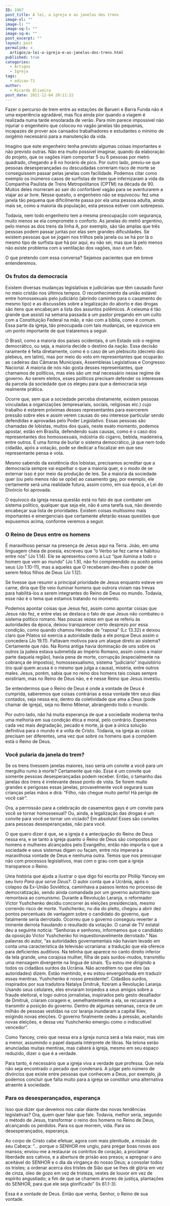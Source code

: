 ```yaml
---
ID: 1967
post_title: A lei, a igreja e as janelas dos trens
image-xl: ""
image-l: ""
image-sq-l: ""
image-sq-m: ""
post_excerpt: ""
layout: post
permalink: >
  artigos/a-lei-a-igreja-e-as-janelas-dos-trens.html
published: true
categories:
  - Artigos
  - Igreja
tags:
  - edicao-71
author:
  - Ricardo Oliveira
post_date: 2011-12-04 20:11:22
---
```

Fazer o percurso de trem entre as estações de Barueri e Barra Funda não é uma experiência agradável, mas fica ainda pior quando a viagem é realizada numa tarde ensolarada de verão. Para mim parece impossível não injuriar o engenheiro que colocou no vagão janelas tão pequenas, incapazes de prover aos cansados trabalhadores e estudantes o mínimo de oxigênio necessário para a manutenção da vida.

Imagino que este engenheiro tenha previsto algumas coisas importantes e não previsto outras. Não era muito possível imaginar, quando da elaboração do projeto, que os vagões iriam comportar 5 ou 6 pessoas por metro quadrado, chegando a 8 no horário de pico. Por outro lado, previu-se que pessoas desesperançadas ou descuidadas correriam risco de morte se conseguissem passar pelas janelas com facilidade. Podemos citar como exemplo os inúmeros casos de surfistas de trem que infernizaram a vida da Companhia Paulista de Trens Metropolitanos (CPTM) na década de 90. Muitos deles morreram ao sair do confortável vagão para se aventurarem a viajar ao ar livre. Nesse quesito, o engenheiro não se equivocou: fez uma janela tão pequena que dificilmente passa por ela uma pessoa adulta, ainda mais se, como a maioria da população, esta pessoa estiver com sobrepeso.

Todavia, nem todo engenheiro tem a mesma preocupação com segurança, muito menos se ela compromete o conforto. As janelas do metrô argentino, pelo menos as dos trens da linha A, por exemplo, são tão amplas que três pessoas podem passar juntas por elas sem grandes dificuldades. Se existem pessoas que se jogam nos trilhos pela janela ou se há por lá o mesmo tipo de surfista que há por aqui, eu não sei, mas que lá pelo menos não existe problema com a ventilação dos vagões, isso é um fato.

O que pretendo com essa conversa? Sejamos pacientes que em breve entenderemos.
<h3>Os frutos da democracia</h3>
Existem diversas mudanças legislativas e judiciárias que têm causado furor no meio cristão nos últimos tempos. O reconhecimento da união estável entre homossexuais pelo judiciário (abrindo caminho para o casamento do mesmo tipo) e as discussões sobre a legalização do aborto e das drogas são itens que encabeçam a lista dos assuntos polêmicos. A celeuma é tão grande que assisti na semana passada a um pastor pregando em um culto com a Constituição Federal na mão, e não com a bíblia, como é comum. Essa parte da igreja, tão preocupada com tais mudanças, se equivoca em um ponto importante de que trataremos a seguir.

O Brasil, como a maioria dos países ocidentais, é um Estado sob o regime democrático, ou seja, a maioria decide o destino da nação. Essa decisão raramente é feita diretamente, como é o caso de um plebiscito (decreto dos plebeus, em latim), mas por meio do voto em representantes que ocuparão as cadeiras das Câmaras Municipais, Assembleias Legislativas e Congresso Nacional. A maioria de nós não gosta desses representantes, que chamamos de políticos, mas eles são um mal necessário nesse regime de governo. Ao serem eleitos, esses políticos precisam defender os interesses da parcela da sociedade que os elegeu para que a democracia seja realmente prática.

Ocorre que, sem que a sociedade perceba diretamente, existem pessoas vinculadas a organizações (empresariais, sociais, religiosas etc.) cujo trabalho é estarem próximas desses representantes para exercerem pressão sobre eles e assim verem causas do seu interesse particular sendo defendidas e aprovadas pelo Poder Legislativo. Essas pessoas são chamadas de lobistas, muitos dos quais, neste exato momento, podemos apostar, estão em Brasília, defendendo suas causas, como é o caso dos representantes dos homossexuais, indústria do cigarro, bebida, madeireira, entre outros. É uma forma de burlar o sistema democrático, já que nem todo cidadão, após a votação, pode se dedicar a fiscalizar em que seu representante pensa e vota.

Mesmo sabendo da existência dos lobistas, precisamos acreditar que a democracia sempre vai espelhar o que a maioria quer, e o modo de se externar isso é por meio da produção de leis. Se a maioria da sociedade quer (ou pelo menos não se opõe) ao casamento gay, por exemplo, ele certamente será uma realidade futura, assim como, em sua época, a Lei do Divórcio foi aprovada.

O equívoco da igreja nessa questão está no fato de que combater um sistema político, qualquer que seja ele, não é uma tarefa sua, não devendo encabeçar sua lista de prioridades. Existem coisas muitíssimo mais importantes e emergenciais que certamente afetarão essas questões que expusemos acima, conforme veremos a seguir.
<h3>O Reino de Deus entre os homens</h3>
É maravilhoso pensar na presença de Jesus aqui na Terra. João, em uma linguagem cheia de poesia, escreveu que “o Verbo se fez carne e habitou entre nós” (Jo 1.14). Ele se apresentou como a Luz “que ilumina a todo o homem que vem ao mundo” (Jo 1.9), não foi compreendido ou aceito pelos seus (Jo 1.10-11), mas a aqueles que O receberam deu-lhes o poder de serem feitos filhos de Deus (Jo 1.12).

Se tivesse que resumir a principal prioridade de Jesus enquanto esteve em carne, diria que Ele veio iluminar homens que outrora viviam nas trevas para habilitá-los a serem integrantes do Reino de Deus no mundo. Todavia, esse não é o tema que estamos tratando no momento.

Podemos apontar coisas que Jesus fez, assim como apontar coisas que Jesus não fez, e entre elas se destaca o fato de que Jesus não combateu o sistema político romano. Nas poucas vezes em que se referiu às autoridades da época, deixou transparecer certo desprezo por essa condição, como quando chamou Herodes de “raposa” (Lc 13.32) e deixou claro que Pilatos só exercia a autoridade dada a ele porque Deus assim o concedera (Jo 19.11). Faltavam motivos para um ataque direto ao sistema? Certamente que não. Na Roma antiga havia dominação de uns sobre os outros (a judeia estava submetida ao Império Romano, assim como a maior parte daquela região), havia pena de morte, corrupção (especialmente na cobrança de impostos), homossexualismo, sistema “judiciário” inquisitório (no qual quem acusa é o mesmo que julga a causa), miséria, entre outros males. Jesus, porém, sabia que no reino dos homens tais coisas sempre existiriam, mas no Reino de Deus não, e é nesse Reino que Jesus investiu.

Se entendermos que o Reino de Deus é onde a vontade de Deus é cumprida, saberemos que coisas contrárias a essa vontade têm seus dias contados, seja nessa era, dentro da coletividade que ama a Deus (pode chamar de igreja), seja no Reino Milenar, abrangendo todo o mundo.

Por outro lado, não há muita esperança de que a sociedade moderna tenha uma melhoria em sua condição ética e moral, pelo contrário. Esperamos cada vez mais degradação, pecado e morte, já que a única solução definitiva para o mundo é a volta de Cristo. Todavia, na igreja as coisas precisam ser diferentes, uma vez que sobre os homens que a compõem está o Reino de Deus.
<h3>Você pularia da janela do trem?</h3>
Se os trens tivessem janelas maiores, isso seria um convite a você para um mergulho rumo à morte? Certamente que não. Esse é um convite que somente pessoas desesperançadas podem receber. Então, o tamanho das janelas dos trens é irrelevante desse ponto de vista. Se forem muito grandes e perigosas essas janelas, provavelmente você segurará suas crianças pelas mãos e dirá: “Filho, não chegue muito perto! Há perigo de você cair”.

Ora, a permissão para a celebração de casamentos gays é um convite para você se tornar homossexual? Ou, ainda, a legalização das drogas é um convite para você se tornar um viciado? Em absoluto! Esses são convites para pessoas desesperançadas, não para você.

O que quero dizer é que, se a igreja é a antecipação do Reino de Deus nessa era, e se tanto a igreja quanto o Reino de Deus são compostos por homens e mulheres alcançados pelo Evangelho, então não importa o que a sociedade e seus sistemas digam ou façam, entre nós imperará a maravilhosa vontade de Deus e nenhuma outra. Temos que nos preocupar não com processos legislativos, mas com o grau com que a igreja transparece o Reino.

Uma história que ajuda a ilustrar o que digo foi escrita por Phillip Yancey em seu livro <em>Para que serve Deus?</em>. O autor conta que a Ucrânia, após o colapso da Ex-União Soviética, caminhava a passos lentos no processo de democratização, sendo ainda comandada por um governo autoritário que remontava ao comunismo. Durante a Revolução Laranja, o reformador Victor Yushchenko decidiu concorrer às eleições presidenciais, mesmo correndo risco de morte. Yushchenko, no dia do pleito, chegou a abrir dez pontos percentuais de vantagem sobre o candidato do governo, que fatalmente seria derrotado. Ocorreu que o governo conseguiu reverter a iminente derrota fraudando o resultado da votação. O canal de TV estatal deu a seguinte notícia: “Senhoras e senhores, informamos que o candidato da oposição Victor Yushchenko foi inquestionavelmente derrotado.” Nas palavras do autor, “as autoridades governamentais não haviam levado em conta uma característica da televisão ucraniana: a tradução que ela oferece para deficientes auditivos. Na telinha que aparece no canto direito inferior da tela grande, uma corajosa mulher, filha de pais surdos-mudos, transmitiu uma mensagem divergente na língua de sinais. ‘Eu estou me dirigindo a todos os cidadãos surdos da Ucrânia. Não acreditem no que eles (as autoridades) dizem. Estão mentindo, e eu estou envergonhada em traduzir essas mentiras. Yushchenko é nosso presidente!’. Cidadãos surdos, inspirados por sua tradutora Natalya Dmitruk, fizeram a Revolução Laranja. Usando seus celulares, eles enviaram torpedos a seus amigos sobre a fraude eleitoral, e logo outros jornalistas, inspirados pelo gesto desafiador de Dmitruk, criaram coragem e, semelhantemente a ela, se recusaram a transmitir a posição do governo. Dentro de algumas semanas, cerca de um milhão de pessoas vestidas na cor laranja inundaram a capital Kiev, exigindo novas eleições. O governo finalmente cedeu à pressão, aceitando novas eleições, e dessa vez Yushchenko emergiu como o indiscutível vencedor”.

Como Yancey, creio que nessa era a Igreja nunca será a tela maior, mas sim a menor, assumindo o papel daquela intérprete de libras. Na telona serão anunciadas muitas mentiras, mas caberá à igreja, mesmo em seu espaço reduzido, dizer o que é a verdade.

Para tanto, é necessário que a igreja viva a verdade que professa. Que nela não seja encontrado o pecado que condenará. A julgar pelo número de divórcios que existe entre pessoas que conhecem a Deus, por exemplo, já podemos concluir que falta muito para a igreja se constituir uma alternativa atraente à sociedade.
<h3>Para os desesperançados, esperança</h3>
Isso que dizer que devemos nos calar diante das novas tendências legislativas? Ora, quem quer falar que fale. Todavia, melhor seria, segundo o método de Jesus, transformar o reino dos homens no Reino de Deus, alcançando os perdidos. Para os que morrem, vida. Para os desesperançados, esperança.

Ao corpo de Cristo cabe efetuar, agora com mais plenitude, a missão de seu Cabeça: “... porque o SENHOR me ungiu, para pregar boas novas aos mansos; enviou-me a restaurar os contritos de coração, a proclamar liberdade aos cativos, e a abertura de prisão aos presos; a apregoar o ano aceitável do SENHOR e o dia da vingança do nosso Deus; a consolar todos os tristes; a ordenar acerca dos tristes de Sião que se lhes dê glória em vez de cinza, óleo de gozo em vez de tristeza, vestes de louvor em vez de espírito angustiado; a fim de que se chamem árvores de justiça, plantações do SENHOR, para que ele seja glorificado” (Is 61.1-3).

Essa é a vontade de Deus. Então que venha, Senhor, o Reino de sua vontade.